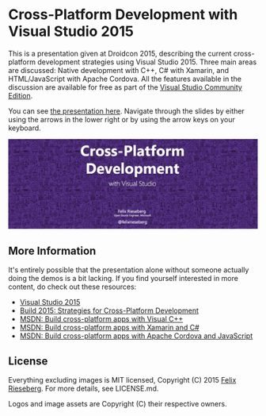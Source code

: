 # Cross-Platform Development with Visual Studio 2015
This is a presentation given at Droidcon 2015, describing the current cross-platform development strategies using Visual Studio 2015. Three main areas are discussed: Native development with C++, C# with Xamarin, and HTML/JavaScript with Apache Cordova. All the features available in the discussion are available for free as part of the [Visual Studio Community Edition](https://www.visualstudio.com/en-us/products/vs-2015-product-editions.aspx).

You can see [the presentation here](http://felixrieseberg.github.io/VS-Cross-Platform-Development). Navigate through the slides by either using the arrows in the lower right or by using the arrow keys on your keyboard.

![Screenshot](https://raw.githubusercontent.com/felixrieseberg/VS-Cross-Platform-Development/master/assets/intro.png)

## More Information
It's entirely possible that the presentation alone without someone actually doing the demos is a bit lacking. If you find yourself interested in more content, do check out these resources:

 * [Visual Studio 2015](http://www.visualstudio.com)
 * [Build 2015: Strategies for Cross-Platform Development](http://channel9.msdn.com/Events/Build/2015/2-627)
 * [MSDN: Build cross-platform apps with Visual C++](https://msdn.microsoft.com/en-us/library/dn872463(v=vs.140).aspx)
 * [MSDN: Build cross-platform apps with Xamarin and C#](https://msdn.microsoft.com/en-us/library/dn879698(v=vs.140).aspx)
 * [MSDN: Build cross-platform apps with Apache Cordova and JavaScript](https://msdn.microsoft.com/en-us/library/dn879821(v=vs.140).aspx)

## License
Everything excluding images is MIT licensed, Copyright (C) 2015 [Felix Rieseberg](http://www.felixrieseberg.com). For more details, see LICENSE.md. 

Logos and image assets are Copyright (C) their respective owners.
